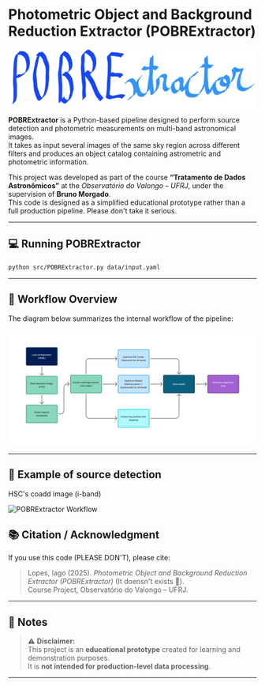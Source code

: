 # Photometric Object and Background Reduction Extractor (POBRExtractor)

![POBRExtractor Logo](logo/POBRExtractor-removebg.png)

**POBRExtractor** is a Python-based pipeline designed to perform source detection and photometric measurements on multi-band astronomical images.  
It takes as input several images of the same sky region across different filters and produces an object catalog containing astrometric and photometric information.

This project was developed as part of the course **“Tratamento de Dados Astronômicos”** at the *Observatório do Valongo – UFRJ*, under the supervision of **Bruno Morgado**.  
This code is designed as a simplified educational prototype rather than a full production pipeline. Please don't take it serious.

---

## 💻 Running POBRExtractor

```bash
python src/POBRExtractor.py data/input.yaml 
```
---

## 🧠 Workflow Overview

The diagram below summarizes the internal workflow of the pipeline:

![POBRExtractor Workflow](logo/POBRExtractor%20Workflow.png)

---

## 🌌 Example of source detection

HSC's coadd image (i-band)

![POBRExtractor Workflow](data/plots/residual_vs_raw.png)

## 📚 Citation / Acknowledgment

If you use this code (PLEASE DON'T), please cite:

> Lopes, Iago (2025). *Photometric Object and Background Reduction Extractor (POBRExtractor)* (It doensn't exists 🫠).  
> Course Project, Observatório do Valongo – UFRJ.  

---

## 🧩 Notes

> ⚠️ **Disclaimer:**  
> This project is an **educational prototype** created for learning and demonstration purposes.  
> It is **not intended for production-level data processing**.
---

